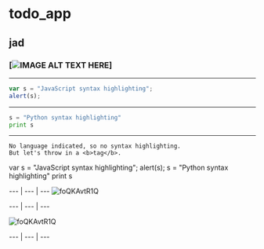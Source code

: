 # todo_app
## jad 
### [![IMAGE ALT TEXT HERE](http://img.youtu.be/3vRM0KRept4)]

---

```javascript
var s = "JavaScript syntax highlighting";
alert(s);
```
 ---
 
```python
s = "Python syntax highlighting"
print s
```

---
 
```
No language indicated, so no syntax highlighting. 
But let's throw in a <b>tag</b>.
```
var s = "JavaScript syntax highlighting";
alert(s);
s = "Python syntax highlighting"
print s



--- | --- | ---
![foQKAvtR1Q](https://user-images.githubusercontent.com/43108632/84785811-a81fb300-b00b-11ea-9031-2e8d93418bcb.gif)

--- | --- | ---

![foQKAvtR1Q](https://user-images.githubusercontent.com/43108632/84785811-a81fb300-b00b-11ea-9031-2e8d93418bcb.gif)

--- | --- | ---

